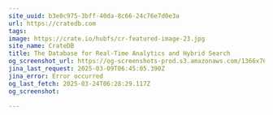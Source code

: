 ```yaml
---
site_uuid: b3e0c975-3bff-40da-8c66-24c76e7d0e3a
url: https://cratedb.com
tags: 
image: https://crate.io/hubfs/cr-featured-image-23.jpg
site_name: CrateDB
title: The Database for Real-Time Analytics and Hybrid Search
og_screenshot_url: https://og-screenshots-prod.s3.amazonaws.com/1366x768/80/false/d267c407ebe8b02462c66dc625810882c1d58d3dc31b185f0927fbfe4b949691.jpeg
jina_last_request: 2025-03-09T06:45:05.390Z
jina_error: Error occurred
og_last_fetch: 2025-03-24T06:28:29.117Z
og_screenshot: 

---
```



